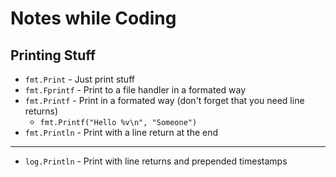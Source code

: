 # Notes while Coding

## Printing Stuff

* `fmt.Print` - Just print stuff
* `fmt.Fprintf` - Print to a file handler in a formated way
* `fmt.Printf` - Print in a formated way (don't forget that you need line returns)
   * `fmt.Printf("Hello %v\n", "Someone")`
* `fmt.Println` - Print with a line return at the end

----

* `log.Println` - Print with line returns and prepended timestamps



